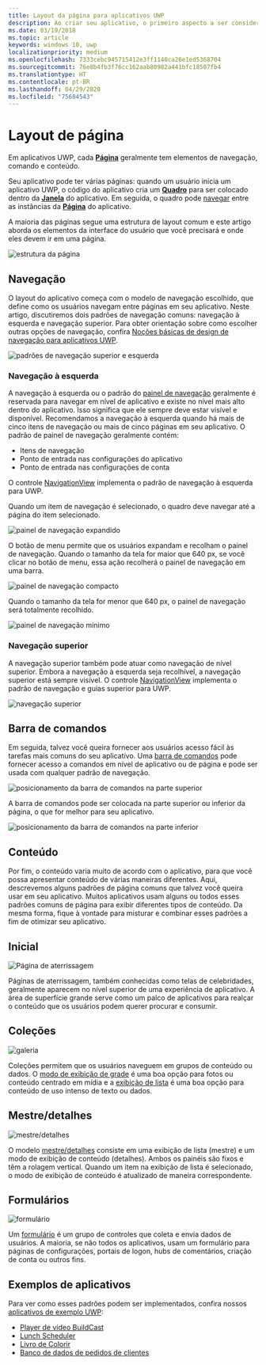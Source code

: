 ```yaml
---
title: Layout da página para aplicativos UWP
description: Ao criar seu aplicativo, o primeiro aspecto a ser considerado é a estrutura do layout. Este artigo aborda a estrutura comum de layouts de página básicos, incluindo quais elementos de interface do usuário você precisará e onde eles devem ir em uma página. Em aplicativos UWP, cada página geralmente tem elementos de navegação, comando e conteúdo.
ms.date: 03/19/2018
ms.topic: article
keywords: windows 10, uwp
localizationpriority: medium
ms.openlocfilehash: 7333cebc945715412e3ff1140ca26e1ed5368704
ms.sourcegitcommit: 76e8b4fb3f76cc162aab80982a441bfc18507fb4
ms.translationtype: HT
ms.contentlocale: pt-BR
ms.lasthandoff: 04/29/2020
ms.locfileid: "75684543"
---
```

# <a name="page-layout"></a>Layout de página

Em aplicativos UWP, cada [**Página**](https://docs.microsoft.com/uwp/api/Windows.UI.Xaml.Controls.Page) geralmente tem elementos de navegação, comando e conteúdo. 

Seu aplicativo pode ter várias páginas: quando um usuário inicia um aplicativo UWP, o código do aplicativo cria um [**Quadro**](https://docs.microsoft.com/uwp/api/Windows.UI.Xaml.Controls.Frame) para ser colocado dentro da [**Janela**](https://docs.microsoft.com/uwp/api/windows.ui.xaml.window) do aplicativo. Em seguida, o quadro pode [navegar](../basics/navigate-between-two-pages.md) entre as instâncias da [**Página**](https://docs.microsoft.com/uwp/api/Windows.UI.Xaml.Controls.Page) do aplicativo. 

A maioria das páginas segue uma estrutura de layout comum e este artigo aborda os elementos da interface do usuário que você precisará e onde eles devem ir em uma página. 

![estrutura da página](images/page-components.svg)

## <a name="navigation"></a>Navegação
O layout do aplicativo começa com o modelo de navegação escolhido, que define como os usuários navegam entre páginas em seu aplicativo. Neste artigo, discutiremos dois padrões de navegação comuns: navegação à esquerda e navegação superior. Para obter orientação sobre como escolher outras opções de navegação, confira [Noções básicas de design de navegação para aplicativos UWP](../basics/navigation-basics.md).

![padrões de navegação superior e esquerda](images/top-left-nav.svg)

### <a name="left-nav"></a>Navegação à esquerda
A navegação à esquerda ou o padrão do [painel de navegação](../controls-and-patterns/navigationview.md) geralmente é reservada para navegar em nível de aplicativo e existe no nível mais alto dentro do aplicativo. Isso significa que ele sempre deve estar visível e disponível. Recomendamos a navegação à esquerda quando há mais de cinco itens de navegação ou mais de cinco páginas em seu aplicativo. O padrão de painel de navegação geralmente contém:
- Itens de navegação
- Ponto de entrada nas configurações do aplicativo
- Ponto de entrada nas configurações de conta

O controle [NavigationView](https://docs.microsoft.com/uwp/api/windows.ui.xaml.controls.navigationview) implementa o padrão de navegação à esquerda para UWP.

Quando um item de navegação é selecionado, o quadro deve navegar até a página do item selecionado.

![painel de navegação expandido](images/navview-expanded.svg)

O botão de menu permite que os usuários expandam e recolham o painel de navegação. Quando o tamanho da tela for maior que 640 px, se você clicar no botão de menu, essa ação recolherá o painel de navegação em uma barra.

![painel de navegação compacto](images/navview-compact.svg)

Quando o tamanho da tela for menor que 640 px, o painel de navegação será totalmente recolhido.

![painel de navegação mínimo](images/navview-minimal.svg)

### <a name="top-nav"></a>Navegação superior

A navegação superior também pode atuar como navegação de nível superior. Embora a navegação à esquerda seja recolhível, a navegação superior está sempre visível. O controle [NavigationView](../controls-and-patterns/navigationview.md) implementa o padrão de navegação e guias superior para UWP.

![navegação superior](images/pivot-large.svg)

## <a name="command-bar"></a>Barra de comandos

Em seguida, talvez você queira fornecer aos usuários acesso fácil às tarefas mais comuns do seu aplicativo. Uma [barra de comandos](../controls-and-patterns/app-bars.md) pode fornecer acesso a comandos em nível de aplicativo ou de página e pode ser usada com qualquer padrão de navegação.

![posicionamento da barra de comandos na parte superior ](images/app-bar-desktop.svg)

A barra de comandos pode ser colocada na parte superior ou inferior da página, o que for melhor para seu aplicativo.

![posicionamento da barra de comandos na parte inferior](images/app-bar-mobile.svg)

## <a name="content"></a>Conteúdo

Por fim, o conteúdo varia muito de acordo com o aplicativo, para que você possa apresentar conteúdo de várias maneiras diferentes. Aqui, descrevemos alguns padrões de página comuns que talvez você queira usar em seu aplicativo. Muitos aplicativos usam alguns ou todos esses padrões comuns de página para exibir diferentes tipos de conteúdo. Da mesma forma, fique à vontade para misturar e combinar esses padrões a fim de otimizar seu aplicativo.

## <a name="landing"></a>Inicial

![Página de aterrissagem](images/hero-screen.svg)

Páginas de aterrissagem, também conhecidas como telas de celebridades, geralmente aparecem no nível superior de uma experiência de aplicativo. A área de superfície grande serve como um palco de aplicativos para realçar o conteúdo que os usuários podem querer procurar e consumir.

## <a name="collections"></a>Coleções

![galeria](images/gridview.svg)

Coleções permitem que os usuários naveguem em grupos de conteúdo ou dados. O [modo de exibição de grade](../controls-and-patterns/item-templates-gridview.md) é uma boa opção para fotos ou conteúdo centrado em mídia e a [exibição de lista](../controls-and-patterns/item-templates-listview.md) é uma boa opção para conteúdo de uso intenso de texto ou dados.

## <a name="masterdetail"></a>Mestre/detalhes

![mestre/detalhes](images/master-detail.svg)

O modelo [mestre/detalhes](../controls-and-patterns/master-details.md) consiste em uma exibição de lista (mestre) e um modo de exibição de conteúdo (detalhes). Ambos os painéis são fixos e têm a rolagem vertical. Quando um item na exibição de lista é selecionado, o modo de exibição de conteúdo é atualizado de maneira correspondente. 

## <a name="forms"></a>Formulários
![formulário](images/form.svg)

Um [formulário](../controls-and-patterns/forms.md) é um grupo de controles que coleta e envia dados de usuários. A maioria, se não todos os aplicativos, usam um formulário para páginas de configurações, portais de logon, hubs de comentários, criação de conta ou outros fins. 

## <a name="sample-apps"></a>Exemplos de aplicativos
Para ver como esses padrões podem ser implementados, confira nossos [aplicativos de exemplo UWP](https://developer.microsoft.com/windows/samples):
- [Player de vídeo BuildCast](https://github.com/Microsoft/BuildCast)
- [Lunch Scheduler](https://github.com/Microsoft/Windows-appsample-lunch-scheduler)
- [Livro de Colorir](https://github.com/Microsoft/Windows-appsample-coloringbook)
- [Banco de dados de pedidos de clientes](https://github.com/Microsoft/Windows-appsample-customers-orders-database)